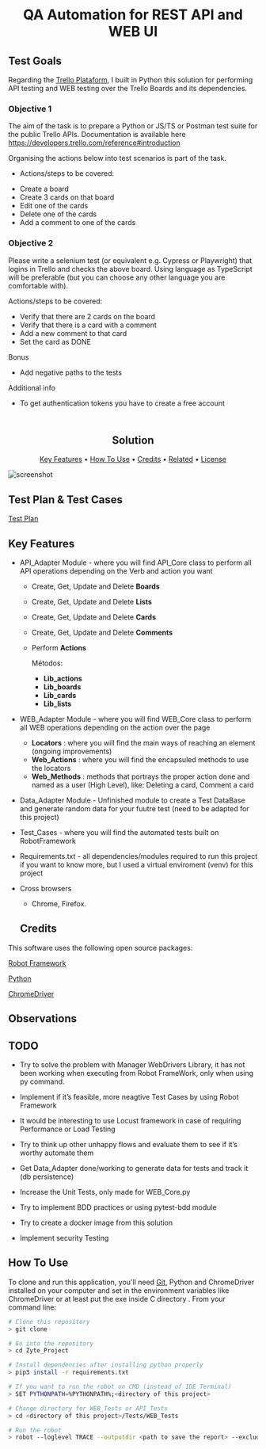 
<h1 align="center">

  <br>  
  QA Automation for REST API and WEB UI
  <br>
</h1>

## Test Goals
Regarding the [Trello Plataform](https://trello.com), I built in Python this solution for performing API testing and WEB testing over the Trello Boards and its dependencies.

### Objective 1 
The aim of the task is to prepare a Python or JS/TS or Postman test suite for the public Trello APIs.
Documentation is available here https://developers.trello.com/reference#introduction

Organising the actions below into test scenarios is part of the task.

* Actions/steps to be covered:
- Create a board
- Create 3 cards on that board
- Edit one of the cards
- Delete one of the cards
- Add a comment to one of the cards
 
### Objective 2

Please write a selenium test (or equivalent e.g. Cypress or Playwright) that logins in Trello and
checks the above board. Using language as TypeScript will be preferable (but you can choose any
other language you are comfortable with).

Actions/steps to be covered:
- Verify that there are 2 cards on the board
- Verify that there is a card with a comment
- Add a new comment to that card
- Set the card as DONE

Bonus

- Add negative paths to the tests

Additional info
- To get authentication tokens you have to create a free account

<h2 align="center">

  <br>
  Solution
  <br>
</h2>

<p align="center">
  <a href="#key-features">Key Features</a> •
  <a href="#how-to-use">How To Use</a> •
  <a href="#credits">Credits</a> •
  <a href="#related">Related</a> •
  <a href="#license">License</a>
</p>

![screenshot](screen-capture.gif)


## Test Plan & Test Cases

[Test Plan](https://docs.google.com/document/d/1YtnoL2g4OToV-7GQkNB_V-JdaCMcJErhLt8R20SFvLk/edit?usp=sharing)


## Key Features

* API_Adapter Module - where you will find API_Core class to perform all API operations depending on the Verb and action you want
  - Create, Get, Update and Delete **Boards**
  - Create, Get, Update and Delete **Lists**
  - Create, Get, Update and Delete **Cards**
  - Create, Get, Update and Delete **Comments**
  - Perform **Actions**

    Métodos:
    - **Lib_actions**
    - **Lib_boards**
    - **Lib_cards**
    - **Lib_lists**


* WEB_Adapter Module - where you will find WEB_Core class to perform all WEB operations depending on the action over the page
  - **Locators** : where you will find the main ways of reaching an element (ongoing improvements)
  - **Web_Actions** : where you will find the encapsuled methods to use the locators
  - **Web_Methods** : methods that portrays the proper action done and named as a user (High Level), like: Deleting a card, Comment a card


* Data_Adapter Module - Unfinished module to create a Test DataBase and generate random data for your fuutre test (need to be adapted for this project)

* Test_Cases - where you will find the automated tests built on RobotFramework

* Requirements.txt - all dependencies/modules required to run this project if you want to know more, but I used a virtual enviroment (venv) for this project

* Cross browsers 
  - Chrome, Firefox.

  ## Credits

This software uses the following open source packages:

[Robot Framework](https://robotframework.org/robotframework/)

[Python](https://docs.python.org/3/)

[ChromeDriver](https://chromedriver.chromium.org/)


## Observations

## TODO

- Try to solve the problem with Manager WebDrivers Library, it has not been working when executing from Robot FrameWork, only when using py command.

- Implement if it’s feasible, more neagtive Test Cases by using Robot Framework

- It would be interesting to use Locust framework in case of requiring Performance or Load Testing

- Try to think up other unhappy flows and evaluate them to see if it’s worthy automate them

- Get Data_Adapter done/working to generate data for tests and track it (db persistence)

- Increase the Unit Tests, only made for WEB_Core.py

- Try to implement BDD practices or using pytest-bdd module

- Try to create a docker image from this solution

- Implement security Testing



## How To Use

To clone and run this application, you'll need [Git](https://git-scm.com), Python and ChromeDriver installed on your computer and set in the environment variables like ChromeDriver or at least put the exe inside C directory . From your command line:

```bash
# Clone this repository
> git clone 

# Go into the repository
> cd Zyte_Project

# Install dependencies after installing python properly
> pip3 install -r requirements.txt

# If you want to run the robot on CMD (instead of IDE Terminal)
> SET PYTHONPATH=%PYTHONPATH%;<directory of this project>

# Change directory for WEB_Tests or API_Tests
> cd <directory of this project>/Tests/WEB_Tests

# Run the robot
> robot --loglevel TRACE --outputdir <path to save the report> --exclude FAILEDORNoRun  <complete path of the .robot file>